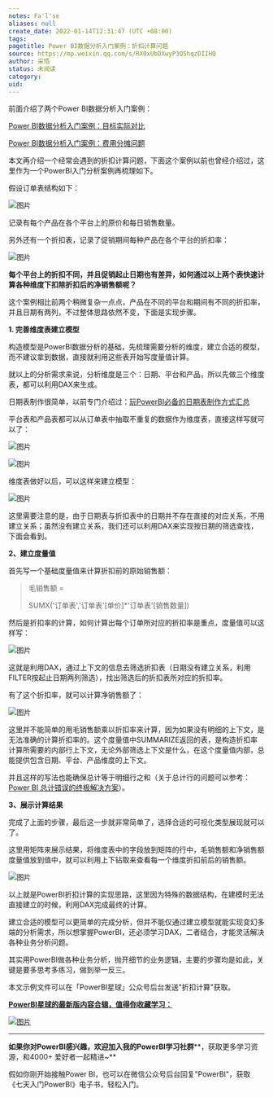```yaml
---
notes: Fa'l'se
aliases: null
create_date: 2022-01-14T12:31:47 (UTC +08:00)
tags: 
pagetitle: Power BI数据分析入门案例：折扣计算问题
source: https://mp.weixin.qq.com/s/RX0xUbDXwyP3Q5hqzDIIHQ
author: 采悟
status: 未阅读
category: 
uid: 
---
```


前面介绍了两个Power BI数据分析入门案例：

[Power BI数据分析入门案例：目标实际对比](http://mp.weixin.qq.com/s?__biz=MzA4MzQwMjY4MA==&mid=2484078691&idx=1&sn=af288fc6a65368973fd64d53fd392a08&chksm=8e13a2b4b9642ba273bd2f6e9b2547048fe0b4c50dfea6188a6a7b7e63aeb3d586d79534a1f5&scene=21#wechat_redirect)  

[Power BI数据分析入门案例：费用分摊问题](http://mp.weixin.qq.com/s?__biz=MzA4MzQwMjY4MA==&mid=2484078793&idx=1&sn=b095fe7e6e4d4bd1e85dbbc558313b3f&chksm=8e13a21eb9642b085b9086c1a7792e4656f4c3ad6a14b2111a3a57dd0c20996481d4fac9141c&scene=21#wechat_redirect)  

本文再介绍一个经常会遇到的折扣计算问题，下面这个案例以前也曾经介绍过，这里作为一个PowerBI入门分析案例再梳理如下。

假设订单表结构如下：

![图片](https://mmbiz.qpic.cn/mmbiz_png/aHEbZtANQJNtvAKNYHIAkpAcdCBUMIUqxdeEBL5q7tj0xHxiaoVJ8gofrapf3EgVJ2f9H9gpFqMcs30GdyM3y6w/640?wx_fmt=png&wxfrom=5&wx_lazy=1&wx_co=1)

记录有每个产品在各个平台上的原价和每日销售数量。

另外还有一个折扣表，记录了促销期间每种产品在各个平台的折扣率：

![图片](https://mmbiz.qpic.cn/mmbiz_png/aHEbZtANQJNtvAKNYHIAkpAcdCBUMIUqjwhjpHHAqMboDMUqOKDBXONqZKSA7iac0vBralxaYs6XZjCsicUEiaYdQ/640?wx_fmt=png&wxfrom=5&wx_lazy=1&wx_co=1)

**每个平台上的折扣不同，并且促销起止日期也有差异，如何通过以上两个表快速计算各种维度下扣除折扣后的净销售额呢？**

这个案例相比前两个稍微复杂一点点，产品在不同的平台和期间有不同的折扣率，并且日期有两列，不过整体思路依然不变，下面是实现步骤。

**1\. 完善维度表建立模型**

构造模型是PowerBI数据分析的基础，先梳理需要分析的维度，建立合适的模型，而不建议拿到数据，直接就利用这些表开始写度量值计算。

就以上的分析需求来说，分析维度是三个：日期、平台和产品，所以先做三个维度表，都可以利用DAX来生成。

日期表制作很简单，以前专门介绍过：[玩PowerBI必备的日期表制作方式汇总](http://mp.weixin.qq.com/s?__biz=MzA4MzQwMjY4MA==&mid=2484067654&idx=1&sn=905c186a9cbd91159b6615924a2d5068&chksm=8e0c7791b97bfe87623904f7002cd6cb726f711c6e7a289a36c9a4973964d907493aa2397fe7&scene=21#wechat_redirect)

平台表和产品表都可以从订单表中抽取不重复的数据作为维度表，直接这样写就可以了：

![图片](https://mmbiz.qpic.cn/mmbiz_png/aHEbZtANQJNtvAKNYHIAkpAcdCBUMIUqNLyJKSIF9WPUM0KxVLXmvqfbhzfGTKBlmtDNDIJXtuTLqcAbgE2y8g/640?wx_fmt=png&wxfrom=5&wx_lazy=1&wx_co=1)

![图片](https://mmbiz.qpic.cn/mmbiz_png/aHEbZtANQJOmElzQibiamP2zWRMt33oCQoic1ebWZqDkIOTuic9nKVZOl4uOHTPStgHYY2nHMgA5SCZTSFtEgia6nsw/640?wx_fmt=png&wxfrom=5&wx_lazy=1&wx_co=1)

维度表做好以后，可以这样来建立模型：

![图片](https://mmbiz.qpic.cn/mmbiz_png/aHEbZtANQJNtvAKNYHIAkpAcdCBUMIUqacH6SngeXTT3uVcNwY5rr54sib5WDIsGUS3ok34DI8yOaMHkibFF31XQ/640?wx_fmt=png&wxfrom=5&wx_lazy=1&wx_co=1)

这里需要注意的是，由于日期表与折扣表中的日期并不存在直接的对应关系，不用建立关系；虽然没有建立关系，我们还可以利用DAX来实现按日期的筛选查找，下面会看到。

**2、建立度量值**

首先写一个基础度量值来计算折扣前的原始销售额：  

> 毛销售额 \= 
> 
> SUMX('订单表','订单表'\[单价\]\*'订单表'\[销售数量\])

然后是折扣率的计算，如何计算出每个订单所对应的折扣率是重点，度量值可以这样写：

![图片](https://mmbiz.qpic.cn/mmbiz_png/aHEbZtANQJNtvAKNYHIAkpAcdCBUMIUqLBmx82AI2ibdZOia1kRLicCjlkCcmu7bj2Ky0eribmzRRCEiaHIU9z50wjQ/640?wx_fmt=png&wxfrom=5&wx_lazy=1&wx_co=1)

这就是利用DAX，通过上下文的信息去筛选折扣表（日期没有建立关系，利用FILTER按起止日期两列筛选），找出筛选后的折扣表所对应的折扣率。  

有了这个折扣率，就可以计算净销售额了：

![图片](https://mmbiz.qpic.cn/mmbiz_png/aHEbZtANQJNtvAKNYHIAkpAcdCBUMIUqbBsfFEzf2B23WKH697esGKLentsCGMqVmwuX1z6Okf94ibRvtRES5GQ/640?wx_fmt=png&wxfrom=5&wx_lazy=1&wx_co=1)

这里并不能简单的用毛销售额乘以折扣率来计算，因为如果没有明细的上下文，是无法准确的计算折扣率的。这个度量值中SUMMARIZE返回的表，是构造折扣率计算所需要的内部行上下文，无论外部筛选上下文是什么，在这个度量值内部，总能提供包含日期、平台、产品维度的上下文。  

并且这样的写法也能确保总计等于明细行之和（关于总计行的问题可以参考：[Power BI 总计错误的终极解决方案](http://mp.weixin.qq.com/s?__biz=MzA4MzQwMjY4MA==&mid=2484072950&idx=1&sn=fdd3128f59f1797c5a1dad976604f0bb&chksm=8e0c5b21b97bd237c39d1afb7e89f7b453c4fc12b09456aaaca57dd83dbf3e71208752d11b6a&scene=21#wechat_redirect)）。

**3、展示计算结果**

完成了上面的步骤，最后这一步就非常简单了，选择合适的可视化类型展现就可以了。

这里用矩阵来展示结果，将维度表中的字段放到矩阵的行中，毛销售额和净销售额度量值放到值中，就可以利用上下钻取来查看每一个维度折扣前后的销售额。  

![图片](https://mmbiz.qpic.cn/mmbiz_gif/aHEbZtANQJNtvAKNYHIAkpAcdCBUMIUq1lKLOhy1j2KxDAj7PMrtau1EqYGKzu8ibLfKBQg8cpJ4XdpdL71JmUA/640?wx_fmt=gif&wxfrom=5&wx_lazy=1)

以上就是PowerBI折扣计算的实现思路，这里因为特殊的数据结构，在建模时无法直接建立的时候，利用DAX完成最终的计算。

建立合适的模型可以更简单的完成分析，但并不能仅通过建立模型就能实现变幻多端的分析需求，所以想掌握PowerBI，还必须学习DAX，二者结合，才能灵活解决各种业务分析问题。  

其实用PowerBI做各种业务分析，抛开细节的业务逻辑，主要的步骤均是如此，关键是要多思考多练习，做到举一反三。

本文示例文件可以在「PowerBI星球」公众号后台发送"折扣计算"获取。

[**PowerBI星球的最新版****内容合辑****，值得你收藏学习：**](http://mp.weixin.qq.com/s?__biz=MzA4MzQwMjY4MA==&mid=2484078675&idx=1&sn=07abf841815e43fb0a554081c82de72a&chksm=8e13a284b9642b92d07b518abe3e6e2e2ef5066c0941c1ced26a245a6990b4330830431789a9&scene=21#wechat_redirect)

[![图片](https://mmbiz.qpic.cn/mmbiz_png/aHEbZtANQJN8YOicNXzCaSLpQrKXOL0LsNeYw0fj3iaGFy7XSwwmibHicdtiaHEbhgmHSPXQlkg3WiaVA4hJ8PGDcdEQ/640?wx_fmt=png&wxfrom=5&wx_lazy=1&wx_co=1)](http://mp.weixin.qq.com/s?__biz=MzA4MzQwMjY4MA==&mid=2484078675&idx=1&sn=07abf841815e43fb0a554081c82de72a&chksm=8e13a284b9642b92d07b518abe3e6e2e2ef5066c0941c1ced26a245a6990b4330830431789a9&scene=21#wechat_redirect)

___

**如果你对PowerBI感兴趣，欢迎加入我的PowerBI学习社群****，获取更多学习资源，和4000+ 爱好者一起精进~**  

假如你刚开始接触Power BI，也可以在微信公众号后台回复"PowerBI"，获取《七天入门PowerBI》电子书，轻松入门。
